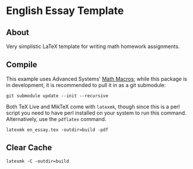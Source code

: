 # English Essay Template

## About

Very simplistic LaTeX template for writing math homework assignments.

## Compile

This example uses Advanced Systems' [Math Macros](https://github.com/Advanced-Systems/mathmacros); while this package is in development, it
is recommended to pull it in as a git submodule:

```
git submodule update --init --recursive
```
Both TeX Live and MikTeX come with `latexmk`, though since this is a
perl script you need to have perl installed on your system to run
this command. Alternatively, use the `pdflatex` command.

```
latexmk en_essay.tex -outdir=build -pdf
```

## Clear Cache

```
latexmk -C -outdir=build
```
